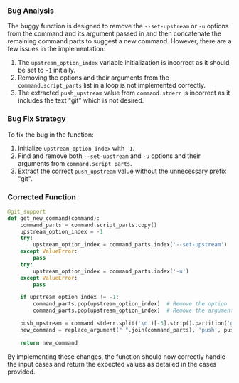 ### Bug Analysis
The buggy function is designed to remove the `--set-upstream` or `-u` options from the command and its argument passed in and then concatenate the remaining command parts to suggest a new command. However, there are a few issues in the implementation:
1. The `upstream_option_index` variable initialization is incorrect as it should be set to `-1` initially.
2. Removing the options and their arguments from the `command.script_parts` list in a loop is not implemented correctly.
3. The extracted `push_upstream` value from `command.stderr` is incorrect as it includes the text "git" which is not desired.

### Bug Fix Strategy
To fix the bug in the function:
1. Initialize `upstream_option_index` with `-1`.
2. Find and remove both `--set-upstream` and `-u` options and their arguments from `command.script_parts`.
3. Extract the correct `push_upstream` value without the unnecessary prefix "git".

### Corrected Function
```python
@git_support
def get_new_command(command):
    command_parts = command.script_parts.copy()
    upstream_option_index = -1
    try:
        upstream_option_index = command_parts.index('--set-upstream')
    except ValueError:
        pass
    try:
        upstream_option_index = command_parts.index('-u')
    except ValueError:
        pass

    if upstream_option_index != -1:
        command_parts.pop(upstream_option_index)  # Remove the option
        command_parts.pop(upstream_option_index)  # Remove the argument

    push_upstream = command.stderr.split('\n')[-3].strip().partition('git ')[2]  # Extract the correct value
    new_command = replace_argument(" ".join(command_parts), 'push', push_upstream)

    return new_command
``` 

By implementing these changes, the function should now correctly handle the input cases and return the expected values as detailed in the cases provided.